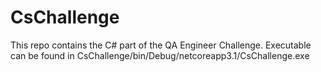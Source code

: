 # CsChallenge
 
This repo contains the C# part of the QA Engineer Challenge.
Executable can be found in CsChallenge/bin/Debug/netcoreapp3.1/CsChallenge.exe
